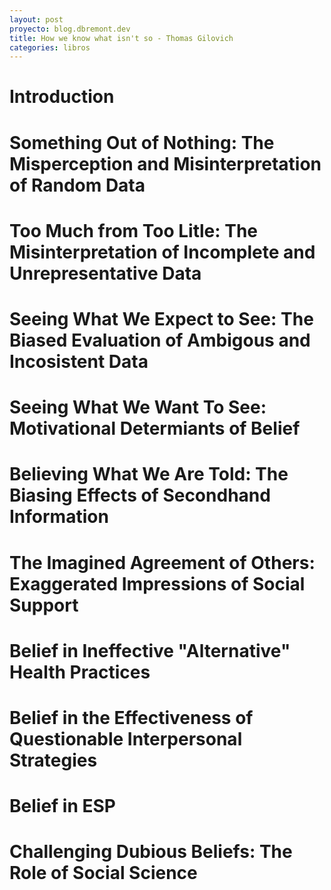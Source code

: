 ```yaml
---
layout: post
proyecto: blog.dbremont.dev
title: How we know what isn't so - Thomas Gilovich
categories: libros
---
```


<!--more-->

# Introduction
# Something Out of Nothing: The Misperception and Misinterpretation of Random Data
# Too Much from Too Litle: The Misinterpretation of Incomplete and Unrepresentative Data
# Seeing What We Expect to See: The Biased Evaluation of Ambigous and Incosistent Data
# Seeing What We Want To See: Motivational Determiants of Belief
# Believing What We Are Told: The Biasing Effects of Secondhand Information
# The Imagined Agreement of Others: Exaggerated Impressions of Social Support
# Belief in Ineffective "Alternative" Health Practices
# Belief in the Effectiveness of Questionable Interpersonal Strategies
# Belief in ESP
# Challenging Dubious Beliefs: The Role of Social Science